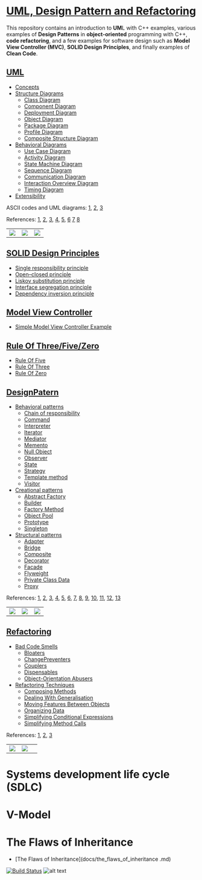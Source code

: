 # [UML, Design Pattern and Refactoring](#)

This repository contains an introduction to **UM**L with C++ examples, various examples of **Design Patterns** in **object-oriented** programming with C++, **code refactoring**, and a few examples for software design such as **Model View Controller (MVC)**, **SOLID Design Principles**, and finally examples of **Clean Code**.


## [UML](#) 
- [Concepts](UML/Concepts) 
- [Structure Diagrams](UML/StructureDiagrams/)
   * [Class Diagram](UML/StructureDiagrams/ClassDiagram)
   * [Component Diagram](UML/StructureDiagrams/ComponentDiagram)
   * [Deployment Diagram](UML/StructureDiagrams/DeploymentDiagram)
   * [Object Diagram](UML/StructureDiagrams/ObjectDiagram)
   * [Package Diagram](UML/StructureDiagrams/PackageDiagram)
   * [Profile Diagram](UML/StructureDiagrams/ProfileDiagram)
   * [Composite Structure Diagram](UML/StructureDiagrams/CompositeStructureDiagram)
- [Behavioral Diagrams](UML/BehavioralDiagrams)
   * [Use Case Diagram](UML/BehavioralDiagrams/UseCaseDiagram)
   * [Activity Diagram](UML/BehavioralDiagrams/ActivityDiagram)
   * [State Machine Diagram](UML/BehavioralDiagrams/StateMachineDiagram)
   * [Sequence Diagram](UML/BehavioralDiagrams/SequenceDiagram)
   * [Communication Diagram](UML/BehavioralDiagrams/CommunicationDiagram)
   * [Interaction Overview Diagram](UML/BehavioralDiagrams/InteractionOverviewDiagram)
   * [Timing Diagram](UML/BehavioralDiagrams/TimingDiagram)
- [Extensibility](UML/Extensibility)


ASCII codes and UML diagrams:
	[1](http://www.plantuml.com/plantuml/umla/),
	[2](https://www.alt-codes.net/), 
	[3](https://yaytext.com/)

References:
	[1](https://cppcodetips.wordpress.com/2013/12/23/uml-class-diagram-explained-with-c-samples/), 
	[2](https://www.learncpp.com/cpp-tutorial/10-1-object-relationships/), 
	[3](https://www.wikiwand.com/en/Class_diagram),
	[4](https://www.uml-diagrams.org/),
	[5](https://www.visual-paradigm.com/guide/uml-unified-modeling-language/uml-class-diagram-tutorial/),
	[6](https://www.ibm.com/support/knowledgecenter/SS8PJ7_9.7.0/com.ibm.xtools.modeler.doc/topics/cdepend.html)
	[7](http://www.cs.sjsu.edu/~pearce/modules/lectures/oop/basics/interfaces.htm)
	[8](https://martinfowler.com/bliki/BallAndSocket.html)

    
|   |   |   |
|---|---|---|
|<a target="_blank"  href="https://www.amazon.com/gp/product/0596009828/ref=as_li_tl?ie=UTF8&camp=1789&creative=9325&creativeASIN=0596009828&linkCode=as2&tag=rosdev09-20&linkId=2690ec967b66a97892f0dc164b3451cb"><img border="0" src="images/Learning_UML_2.0__A_Pragmatic_Introduction_to_UML.jpg" ></a><img src="//ir-na.amazon-adsystem.com/e/ir?t=rosdev09-20&l=am2&o=1&a=0596009828" width="1" height="1" border="0" alt="" style="border:none !important; margin:0px !important;" />|<a target="_blank"  href="https://www.amazon.com/gp/product/0321321278/ref=as_li_tl?ie=UTF8&camp=1789&creative=9325&creativeASIN=0321321278&linkCode=as2&tag=rosdev09-20&linkId=daa19c0aab2d0a02aa6877635026ccc3"><img border="0" src="images/UML_2_and_the_Unified_Process__Practical_Object-Oriented_Analysis_and_Design_(2nd_Edition).jpg" ></a><img src="//ir-na.amazon-adsystem.com/e/ir?t=rosdev09-20&l=am2&o=1&a=0321321278" width="1" height="1" border="0" alt="" style="border:none !important; margin:0px !important;" />|<a target="_blank"  href="https://www.amazon.com/gp/product/0321193687/ref=as_li_tl?ie=UTF8&camp=1789&creative=9325&creativeASIN=0321193687&linkCode=as2&tag=rosdev09-20&linkId=657a0bf853a4191b25a2d6a8d8c44d95"><img border="0" src="images/UML_Distilled__A_Brief_Guide_to_the_Standard_Object_Modeling_Language.jpg" ></a><img src="//ir-na.amazon-adsystem.com/e/ir?t=rosdev09-20&l=am2&o=1&a=0321193687" width="1" height="1" border="0" alt="" style="border:none !important; margin:0px !important;" />


## [SOLID Design Principles](SOLID)  
- [Single responsibility principle](SOLID/SingleResponsibilityPrinciple)  
- [Open–closed principle](SOLID/OpenClosedPrinciple)  
- [Liskov substitution principle](SOLID/LiskovSubstitutionPrinciple)  
- [Interface segregation principle](SOLID/InterfaceSegregationPrinciple)  
- [Dependency inversion principle](SOLID/DependencyInjection)  


## [Model View Controller](ModelViewController)  
- [Simple Model View Controller Example](ModelViewController/src/student_model_view_controller.cpp)

## [Rule Of Three/Five/Zero](RuleOfThreeFiveZero)
- [Rule Of Five](RuleOfThreeFiveZero/src/rule_of_five.cpp)  
- [Rule Of Three](RuleOfThreeFiveZero/src/rule_of_three.cpp)  
- [Rule Of Zero](RuleOfThreeFiveZero/src/rule_of_zero.cpp)  

## [DesignPatern](#) 
- [Behavioral patterns](DesignPatern/src/Behavioral)
  * [Chain of responsibility](DesignPatern/src/Behavioral/README.md#chain-of-responsibility)  
  * [Command](DesignPatern/src/Behavioral/README.md#command)  
  * [Interpreter](DesignPatern/src/Behavioral/README.md##interpreter)  
  * [Iterator](DesignPatern/src/Behavioral/README.md#iterator)  
  * [Mediator](DesignPatern/src/Behavioral/README.md#mediator)  
  * [Memento](DesignPatern/src/Behavioral/README.md#memento)  
  * [Null Object](DesignPatern/src/Behavioral/README.md#nullobject)  
  * [Observer](DesignPatern/src/Behavioral/README.md#observer)  
  * [State](DesignPatern/src/Behavioral/README.md#state)  
  * [Strategy](DesignPatern/src/Behavioral/README.md#strategy)  
  * [Template method](DesignPatern/src/Behavioral/README.md#template-method)  
  * [Visitor](DesignPatern/src/Behavioral/README.md#visitor)  
- [Creational patterns](DesignPatern/src/Creational/)
  * [Abstract Factory](DesignPatern/src/Creational/README.md#abstractfactory)  
  * [Builder](DesignPatern/src/Creational/README.md#builder)  
  * [Factory Method](DesignPatern/src/Creational/README.md#factory-method)  
  * [Object Pool](DesignPatern/src/Creational/README.md#Objectpool)  
  * [Prototype](DesignPatern/src/Creational/README.md#prototype)  
  * [Singleton](DesignPatern/src/Creational/README.md#singleton)  
- [Structural patterns](DesignPatern/src/Structural)
  * [Adapter](DesignPatern/src/Structural/README.md#adapter)  
  * [Bridge](DesignPatern/src/Structural/README.md#bridge)  
  * [Composite](DesignPatern/src/Structural/README.md#composite)  
  * [Decorator](DesignPatern/src/Structural/README.md#decorator)  
  * [Facade](DesignPatern/src/Structural/README.md#facade)  
  * [Flyweight](DesignPatern/src/Structural/README.md#flyweight)  
  * [Private Class Data](DesignPatern/src/Structural/README.md#private-class-data)  
  * [Proxy](DesignPatern/src/Structural/README.md#proxy)  


References:
	[1](https://en.wikibooks.org/wiki/C%2B%2B_Programming/Code/Design_Patterns), 
	[2](https://sourcemaking.com/design_patterns/),
	[3](https://refactoring.guru/), 
	[4](https://cpppatterns.com/), 
	[5](https://www.youtube.com/playlist?list=PLrhzvIcii6GNjpARdnO4ueTUAVR9eMBpc),
	[6](https://www.bogotobogo.com/DesignPatterns/),
	[7](https://www.growingwiththeweb.com/p/explore.html?t=Design%20pattern),
	[8](https://www.tutorialspoint.com/design_pattern/),
	[9](http://simpletechtalks.com/tag/design-patterns/),
	[10](http://www.vishalchovatiya.com/iterator-design-pattern-in-modern-cpp/),
	[11](https://cppcodetips.wordpress.com/category/design-pattern/),
	[12](https://caiorss.github.io/C-Cpp-Notes/cpp-design-patterns.html),
	[13](https://readthedocs.org/projects/cpp-design-patterns/downloads/pdf/latest/)

|   |   |   |
|---|---|---|
|<a target="_blank"  href="https://www.amazon.com/gp/product/0201633612/ref=as_li_tl?ie=UTF8&camp=1789&creative=9325&creativeASIN=0201633612&linkCode=as2&tag=rosdev09-20&linkId=175fc3c33d5c7f359af5401c1250f192"><img border="0" src="images/Design_Patterns._Elements_of_Reusable_Object-Oriented_Software.jpg" ></a><img src="//ir-na.amazon-adsystem.com/e/ir?t=rosdev09-20&l=am2&o=1&a=0201633612" width="1" height="1" border="0" alt="" style="border:none !important; margin:0px !important;" />|<a target="_blank"  href="https://www.amazon.com/gp/product/0596007124/ref=as_li_tl?ie=UTF8&camp=1789&creative=9325&creativeASIN=0596007124&linkCode=as2&tag=rosdev09-20&linkId=76b4256e75432f557909a43e0a9de1a2"><img border="0" src="images/Head_First_Design_Patterns_(A_Brain_Friendly_Guide).jpg" ></a><img src="//ir-na.amazon-adsystem.com/e/ir?t=rosdev09-20&l=am2&o=1&a=0596007124" width="1" height="1" border="0" alt="" style="border:none !important; margin:0px !important;" />|<a target="_blank"  href="https://www.amazon.com/gp/product/1484236025/ref=as_li_tl?ie=UTF8&camp=1789&creative=9325&creativeASIN=1484236025&linkCode=as2&tag=rosdev09-20&linkId=974576fff321c67154d6bc7299956ef0"><img border="0" src="images/Design_Patterns_in_Modern_C++__Reusable_Approaches_for_Object-Oriented_Software_Design.jpg" ></a><img src="//ir-na.amazon-adsystem.com/e/ir?t=rosdev09-20&l=am2&o=1&a=1484236025" width="1" height="1" border="0" alt="" style="border:none !important; margin:0px !important;" />|

## [Refactoring](#) 
- [Bad Code Smells](Refactoring/BadCodeSmells)
  * [Bloaters](Refactoring/BadCodeSmells/Bloaters)
  * [ChangePreventers](Refactoring/BadCodeSmells/ChangePreventers)
  * [Couplers](Refactoring/BadCodeSmells/Couplers)
  * [Dispensables](Refactoring/BadCodeSmells/Dispensables)
  * [Object-Orientation Abusers](Refactoring/BadCodeSmells/Object-OrientationAbusers)
- [Refactoring Techniques](#)
  * [Composing Methods](Refactoring/RefactoringTechniques/ComposingMethods)
  * [Dealing With Generalisation](Refactoring/RefactoringTechniques/DealingWithGeneralisation)
  * [Moving Features Between Objects](Refactoring/RefactoringTechniques/MovingFeaturesBetweenObjects)
  * [Organizing Data](Refactoring/RefactoringTechniques/OrganizingData)
  * [Simplifying Conditional Expressions](Refactoring/RefactoringTechniques/SimplifyingConditionalExpressions)
  * [Simplifying Method Calls](Refactoring/RefactoringTechniques/SimplifyingMethodCalls)

References:
	[1](https://refactoring.guru/refactoring),
	[2](https://sourcemaking.com/refactoring),
	[3](https://www.refactoring.com/)

|   |   |   |
|---|---|---|
|<a target="_blank"  href="https://www.amazon.com/gp/product/0132350882/ref=as_li_tl?ie=UTF8&camp=1789&creative=9325&creativeASIN=0132350882&linkCode=as2&tag=rosdev09-20&linkId=949bad73dc39e53caf1caf849ad0f565"><img border="0" src="images/Refactoring_Improving_the_Design_of_Existing_Code_Martin_Fowler.jpg" ></a><img src="//ir-na.amazon-adsystem.com/e/ir?t=rosdev09-20&l=am2&o=1&a=0132350882" width="1" height="1" border="0" alt="" style="border:none !important; margin:0px !important;" />|<a target="_blank"  href="https://www.amazon.com/gp/product/B07XGR7QQD/ref=as_li_tl?ie=UTF8&camp=1789&creative=9325&creativeASIN=B07XGR7QQD&linkCode=as2&tag=rosdev09-20&linkId=44172741182e66512df744aa85f17756"><img border="0" src="images/Clean_Code_A_Handbook_of_Agile_Software_Craftsmanship_Robert_C._Martin.jpg" ></a><img src="//ir-na.amazon-adsystem.com/e/ir?t=rosdev09-20&l=am2&o=1&a=B07XGR7QQD" width="1" height="1" border="0" alt="" style="border:none !important; margin:0px !important;" />|   |


# Systems development life cycle (SDLC)
# V-Model


# The Flaws of Inheritance
- [The Flaws of Inheritance](docs/the_flaws_of_inheritance .md)



[![Build Status](https://travis-ci.com/behnamasadi/software_engineering.svg?branch=master)](https://travis-ci.com/behnamasadi/software_engineering)
![alt text](https://img.shields.io/badge/license-BSD-blue.svg)


